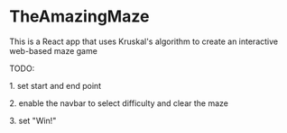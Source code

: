 ﻿# TheAmazingMaze
 <p>This is a React app that uses Kruskal's algorithm to create an interactive web-based maze game</p>
<p>TODO:</p>
<p>1. set start and end point</p>
<p>2. enable the navbar to select difficulty and clear the maze</p>
<p>3. set "Win!"</p>
